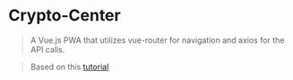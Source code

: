 # Crypto-Center

> A Vue.js PWA that utilizes vue-router for navigation and axios for the API calls.

> Based on this [tutorial](https://scotch.io/tutorials/getting-started-with-vue-router)
